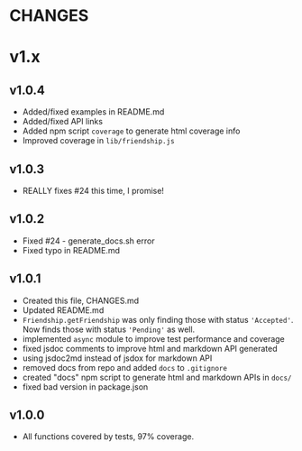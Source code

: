 CHANGES
=======

# v1.x

## v1.0.4 
* Added/fixed examples in README.md
* Added/fixed API links
* Added npm script `coverage` to generate html coverage info
* Improved coverage in `lib/friendship.js`

## v1.0.3
* REALLY fixes #24 this time, I promise!

## v1.0.2 

* Fixed #24 - generate_docs.sh error
* Fixed typo in README.md

## v1.0.1

* Created this file, CHANGES.md
* Updated README.md
* `Friendship.getFriendship` was only finding those with status `'Accepted'`. Now finds those with status `'Pending'` as well.
* implemented `async` module to improve test performance and coverage
* fixed jsdoc comments to improve html and markdown API generated
* using jsdoc2md instead of jsdox for markdown API
* removed docs from repo and added `docs` to `.gitignore`
* created "docs" npm script to generate html and markdown APIs in `docs/`
* fixed bad version in package.json 

## v1.0.0

* All functions covered by tests, 97% coverage.

